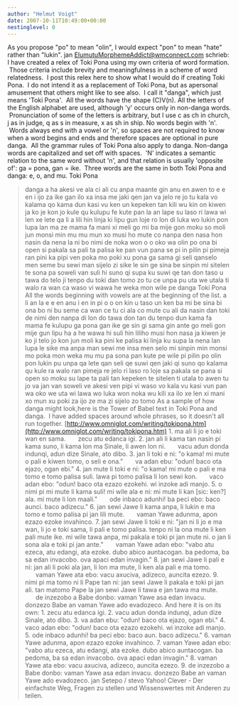 ```yaml
---
author: "Helmut Voigt"
date: 2007-10-11T10:49:00+00:00
nestinglevel: 0
---
```

As you propose "po" to mean "olin", I would expect "pon" to mean "hate" rather than "lukin". jan [ElumutuMorphemeAddict@wmconnect.com](mailto://ElumutuMorphemeAddict@wmconnect.com) schrieb: I have created a relex of Toki Pona using my own criteria of word formation.  Those criteria include brevity and meaningfulness in a scheme of word relatedness.  I post this relex here to show what I would do if creating Toki Pona.  I do not intend it as a replacement of Toki Pona, but as apersonal amusement that others might like to see also.  I call it "danga", which just means 'Toki Pona'.  All the words have the shape (C)V(n). All the letters of the English alphabet are used, although 'y' occurs only in non-danga words.  Pronunciation of some of the letters is arbitrary, but I use c as ch in church, j as in judge, q as s in measure, x as sh in ship. No words begin with 'n'.  Words always end with a vowel or 'n', so spaces are not required to know when a word begins and ends and therefore spaces are optional in pure danga.  All the grammar rules of Toki Pona also apply to danga. Non-danga words are capitalized and set off with spaces.  'N' indicates a semantic relation to the same word without 'n', and that relation is usually 'opposite of': ga = pona, gan = ike.  Three words are the same in both Toki Pona and danga: e, o, and mu. Toki Pona 
> danga a ha akesi ve ala ci ali cu anpa maante gin anu en awen to e e en i ijo za ike gan ilo xa insa me jaki qen jan va jelo re jo tu kala vo kalama qo kama dun kasi vu ken un kepeken tan kili wu kin on kiwen ja ko je kon jo kule qu kulupu fe kute pan la an lape su laso ri lawa wi len xe lete qa li a lili hin linja ki lipu gun loje ro lon di luka wo lukin pon lupa lan ma ze mama fa mani xi meli go mi ba mije gon moku so moli jun monsi min mu mu mun xo musi ho mute co nanpa den nasa hon nasin da nena la ni bo nimi de noka won o o oko wa olin po ona bi open si pakala sa pali ta palisa ke pan vun pana se pi in pilin pi pimeja ran pini ka pipi ven poka mo poki xu pona ga sama gi seli qanselo men seme bu sewi man sijelo zi sike le sin ge sina be sinpin mi sitelen te sona pa soweli van suli hi suno qi supa ku suwi qe tan don taso u tawa do telo ji tenpo du toki dan tomo zo tu ce unpa pu uta we utala ti walo ra wan ca waso vi wawa he weka mon wile pe danga 
> Toki Pona All the words beginning with vowels are at the beginning of the list. a li an la e e en anu i en in pi o o on kin u taso un ken ba mi be sina bi ona bo ni bu seme ca wan ce tu ci ala co mute cu ali da nasin dan toki de nimi den nanpa di lon do tawa don tan du tenpo dun kama fa mama fe kulupu ga pona gan ike ge sin gi sama gin ante go meli gon mije gun lipu ha a he wawa hi suli hin liliho musi hon nasa ja kiwen je ko ji telo jo kon jun moli ka pini ke palisa ki linja ku supa la nena lan lupa le sike ma anpa man sewi me insa men selo mi sinpin min monsi mo poka mon weka mu mu pa sona pan kute pe wile pi pilin po olin pon lukin pu unpa qa lete qan seli qe suwi qen jaki qi suno qo kalama qu kule ra walo ran pimeja re jelo ri laso ro loje sa pakala se pana si open so moku su lape ta pali tan kepeken te sitelen ti utala to awen tu jo va jan van soweli ve akesi ven pipi vi waso vo kala vu kasi vun pan wa oko we uta wi lawa wo luka won noka wu kili xa ilo xe len xi mani xo mun xu poki za ijo ze ma zi sijelo zo tomo As a sample of how danga might look,here is the Tower of Babel text in Toki Pona and danga.  I have added spaces around whole phrases, so it doesn't all run together. [http://www.omniglot.com/writing/tokipona.htm](http://www.omniglot.com/writing/tokipona.htm) 1. ma ali li jo e toki wan en sama.       zecu atu edanca igi. 2. jan ali li kama tan nasin pi kama suno, li kama lon ma Sinale, li awen lon ni.       vacu adun donda indunqi, adun dize Sinale, ato dibo. 3. jan li toki e ni: "o kama! mi mute o pali e kiwen tomo, o seli e ona."       va adan ebu: "odun! baco ota ejazo, ogan ebi." 4. jan mute li toki e ni: "o kama! mi mute o pali e ma tomo e tomo palisa suli. lawa pi tomo palisa li lon sewi kon.       vaco adan ebo: "odun! baco ota ezazo ezokehi. wi inzoke adi manjo. 5. o nimi pi mi mute li kama suli! mi wile ala e ni: mi mute li kan \[sic: ken?\] ala. mi mute li lon maali."       ode inbaco adunhi! ba peci ebo: baco aunci. baco adizecu." 6. jan sewi Jawe li kama anpa, li lukin e ma tomo e tomo palisa pi jan lili mute.       vaman Yawe adunma, apon ezazo ezoke invahinco. 7. jan sewi Jawe li toki e ni: "jan ni li jo e ma wan, li jo e toki sama, li pali e tomo palisa. tenpo ni la ona mute li ken pali mute ike. mi wile tawa anpa, mi pakala e toki pi jan mute ni. o jan li sona ala e toki pi jan ante."       vaman Yawe adan ebo: "vabo atu ezeca, atu edangi, ata ezoke. dubo abico auntacogan. ba pedoma, ba sa edan invacobo. ova apaci edan invagin." 8. jan sewi Jawe li pali e ni: jan ali li poki ala jan, li lon ma mute, li ken ala pali e ma tomo.       vaman Yawe ata ebo: vacu axuciva, adizeco, auncita ezezo. 9. nimi pi ma tomo ni li Pape tan ni: jan sewi Jawe li pakala e toki pi jan ali. tan matomo Pape la jan sewi Jawe li tawa e jan tawa ma mute.       de inzezobo a Babe donbo: vaman Yawe asa edan invacu. donzezo Babe an vaman Yawe ado evadozeco. And here it is on its own: 1. zecu atu edanca igi. 2. vacu adun donda indunqi, adun dize Sinale, ato dibo. 3. va adan ebu: "odun! baco ota ejazo, ogan ebi." 4. vaco adan ebo: "odun! baco ota ezazo ezokehi. wi inzoke adi manjo. 5. ode inbaco adunhi! ba peci ebo: baco aun. baco adizecu." 6. vaman Yawe adunma, apon ezazo ezoke invahinco. 7. vaman Yawe adan ebo: "vabo atu ezeca, atu edangi, ata ezoke. dubo abico auntacogan. ba pedoma, ba sa edan invacobo. ova apaci edan invagin." 8. vaman Yawe ata ebo: vacu axuciva, adizeco, auncita ezezo. 9. de inzezobo a Babe donbo: vaman Yawe asa edan invacu. donzezo Babe an vaman Yawe ado evadozeco. jan Setepo / stevo Yahoo! Clever - Der einfachste Weg, Fragen zu stellen und Wissenswertes mit Anderen zu teilen.
